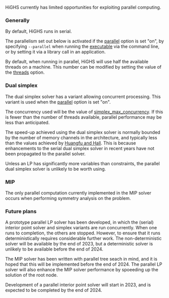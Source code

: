 HiGHS currently has limited opportunities for exploiting parallel computing.

### Generally

By default, HiGHS runs in serial.

The parallelism set out below is
activated if the [parallel](https://ergo-code.github.io/HiGHS/options/definitions.html#parallel) option is set "on", by specifying
`--parallel` when running the
[executable](https://ergo-code.github.io/HiGHS/executable.html) via
the command line, or by setting it via a library call in an
application.

By default, when running in parallel, HiGHS will use half the
available threads on a machine. This number can be modified by setting
the value of the
[threads](https://ergo-code.github.io/HiGHS/options/definitions.html#threads)
option.

### Dual simplex

The dual simplex solver has a variant allowing concurrent
processing. This variant is used when the
[parallel](https://ergo-code.github.io/HiGHS/options/definitions.html#parallel)
option is set "on".

The concurrency used will be the value of
[simplex\_max\_concurrency](https://ergo-code.github.io/HiGHS/options/definitions.html#simplex_max_concurrency). If
this is fewer than the number of threads available, parallel
performance may be less than anticipated.

The speed-up achieved using the dual simplex solver is normally
bounded by the number of memory channels in the architecture, and
typically less than the values achieved by [Huangfu and
Hall](https://link.springer.com/article/10.1007/s12532-017-0130-5). This
is because enhancements to the serial dual simplex solver in recent
years have not been propagated to the parallel solver.

Unless an LP has significantly more variables than constraints, the
parallel dual simplex solver is unlikely to be worth using.

### MIP

The only parallel computation currently implemented in the MIP solver
occurs when performing symmetry analysis on the problem.

### Future plans

A prototype parallel LP solver has been developed, in which the
(serial) interior point solver and simplex variants are run
concurrently. When one runs to completion, the others are
stopped. However, to ensure that it runs deterministically requires
considerable further work. The non-deterministic solver will be
available by the end of 2023, but a deterministic solver is unlikely
to be available before the end of 2024.

The MIP solver has been written with parallel tree seach in mind, and
it is hoped that this will be implemented before the end of 2024. The
parallel LP solver will also enhance the MIP solver performance by
spoeeding up the solution of the root node.

Development of a parallel interior point solver will start in 2023,
and is expected to be completed by the end of 2024.



